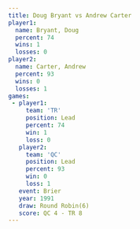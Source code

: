 ```yaml
---
title: Doug Bryant vs Andrew Carter
player1:              
  name: Bryant, Doug  
  percent: 74         
  wins: 1             
  losses: 0           
player2:              
  name: Carter, Andrew
  percent: 93         
  wins: 0             
  losses: 1           
games:
 - player1:        
     team: 'TR'    
     position: Lead
     percent: 74   
     win: 1        
     loss: 0       
   player2:        
     team: 'QC'    
     position: Lead
     percent: 93   
     win: 0        
     loss: 1       
   event: Brier        
   year: 1991          
   draw: Round Robin(6)
   score: QC 4 - TR 8  
---
```

